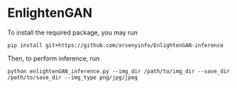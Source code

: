 # EnlightenGAN

To install the required package, you may run
```
pip install git+https://github.com/arsenyinfo/EnlightenGAN-inference
```

Then, to perform inference, run
```
python enlightenGAN_inference.py --img_dir /path/to/img_dir --save_dir /path/to/save_dir --img_type png/jpg/jpeg
```
